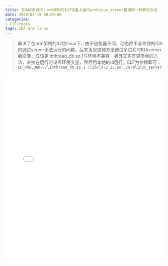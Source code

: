 ```yaml
---
title: IDA动态调试：arm架构的IoT设备上运行armlinux_server错误的一种解决办法
date: 2020-04-19 00:00:00
categories:
- CTF/tools
tags: IDA arm linux
---
```


> 解决了在arm架构的32位linux下，由于链接器不同，动态库不全导致的IDA的调试server无法运行的问题。后来发现这种方法调试多进程时IDAserver会崩溃，应该是libthread_db.so.1与环境不兼容。另外其实有更简单的方法，直接在运行时设置环境变量，然后用本地的ld运行，ELF为参数即可： `LD_PRELOAD=./libthread_db.so.1 /lib/ld-2.25.so ./armlinux_server`

<iframe src="//player.bilibili.com/player.html?aid=582815307&bvid=BV1C64y1T7GM&cid=179707697&page=1&high_quality=1" scrolling="no" border="0" frameborder="no" framespacing="0" allowfullscreen="true" width="100%" height="600" > </iframe>